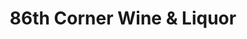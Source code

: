 ---
title: "86th Corner Wine & Liquor"
url: /new-york/86th-corner-wine-und-liquor/
shop: Spirituosen
---